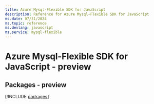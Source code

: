 ```yaml
---
title: Azure Mysql-Flexible SDK for JavaScript
description: Reference for Azure Mysql-Flexible SDK for JavaScript
ms.date: 07/31/2024
ms.topic: reference
ms.devlang: javascript
ms.service: mysql-flexible
---
```

# Azure Mysql-Flexible SDK for JavaScript - preview
## Packages - preview
[!INCLUDE [packages](mysql-flexible-index.md)]